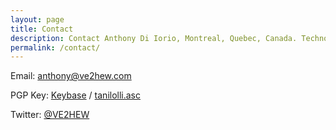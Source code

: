 ```yaml
---
layout: page
title: Contact
description: Contact Anthony Di Iorio, Montreal, Quebec, Canada. Technology Enthusiast.
permalink: /contact/
---
```

Email: [anthony@ve2hew.com](mailto:anthony@ve2hew.com?Subject=Hello)

PGP Key: [Keybase](https://keybase.io/tanilolli) / [tanilolli.asc](https://keybase.io/tanilolli/key.asc)

Twitter: [@VE2HEW](https://twitter.com/VE2HEW)
